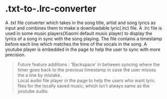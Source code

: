 # .txt-to-.lrc-converter
A .txt file converter which takes in the song title, artist and song lyrics as input and combines them to make a downloadable lyric(.lrc) file.
A .lrc file is used in some music players(Xiaomi default music player) to display the lyrics of a song in sync with the song playing. 
The file contains a timestamp before each line which matches the time of the vocals in the song.
A youtube player is embedded in the page to help the user to sync with more precision.

>Future feature additions : 
'Backspace' in between syncing where the timer goes back to the previous timestamp in case the user misses the a line by mistake.<br>
 Local audio file player in the page to help the users who want lyric files for the locally saved music, which isn't always same as the youtube audio.
